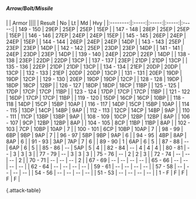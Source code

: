 ##### Arrow/Bolt/Missile

|      |   Armor   ||||
|   Result   |   No   |   Lt   |   Md   |   Hvy   |
|:--------:|:-----:|:-----:|:-----:|:-----:|
| 149 - 150 | 29EP | 25EP | 25EP | 15EP |
| 147 - 148 | 28EP | 25EP | 25EP | 15EP |
| 146 - 146 | 27EP | 24EP | 24EP | 15EP |
| 145 - 145 | 26EP | 24EP | 24EP | 15EP |
| 144 - 144 | 26EP | 24EP | 24EP | 14DP |
| 143 - 143 | 25EP | 23EP | 23EP | 14DP |
| 142 - 142 | 25EP | 23DP | 23EP | 14DP |
| 141 - 141 | 24EP | 23DP | 23EP | 14DP |
| 139 - 140 | 24EP | 22DP | 22EP | 14DP |
| 138 - 138 | 23EP | 22DP | 22DP | 13CP |
| 137 - 137 | 23EP | 21DP | 21DP | 13CP |
| 135 - 136 | 22EP | 21DP | 21DP | 13CP |
| 134 - 134 | 21EP | 20DP | 20DP | 13CP |
| 132 - 133 | 21EP | 20DP | 20DP | 13CP |
| 131 - 131 | 20EP | 19DP | 19DP | 12CP |
| 129 - 130 | 20EP | 19DP | 19DP | 12CP |
| 128 - 128 | 19DP | 18DP | 18CP | 12BP |
| 126 - 127 | 18DP | 18DP | 18CP | 11BP |
| 125 - 125 | 17DP | 17CP | 17CP | 11BP |
| 123 - 124 | 17DP | 17CP | 17CP | 11BP |
| 121 - 122 | 16DP | 17CP | 17CP | 11BP |
| 119 - 120 | 15DP | 16CP | 16CP | 10BP |
| 118 - 118 | 14DP | 15CP | 15BP | 10AP |
| 116 - 117 | 14DP | 15CP | 15BP | 10AP |
| 114 - 115 | 13DP | 14CP | 14BP | 9AP |
| 112 - 113 | 12CP | 14CP | 14BP | 9AP |
| 110 - 111 | 11CP | 13BP | 13BP | 9AP |
| 108 - 109 | 10CP | 12BP | 12BP | 8AP |
| 106 - 107 | 9CP | 12BP | 12BP | 8AP |
| 104 - 105 | 8CP | 11BP | 11BP | 8AP |
| 102 - 103 | 7CP | 10BP | 10AP | 7 |
| 100 - 101 | 6CP | 10BP | 10AP | 7 |
| 98 - 99 | 6BP | 9BP | 9AP | 7 |
| 96 - 97 | 5BP | 9BP | 9AP | 6 |
| 94 - 95 | 4BP | 8AP | 8AP | 6 |
| 91 - 93 | 3AP | 7AP | 7 | 6 |
| 89 - 90 | 1 | 6AP | 6 | 5 |
| 87 - 88 | --  | 6AP | 6 | 5 |
| 85 - 86 | --  | 5AP | 5 | 4 |
| 82 - 84 | --  | 4 | 4 | 4 |
| 80 - 81 | --  | 3 | 3 | 3 |
| 77 - 79 | --  | 3 | 3 | 3 |
| 75 - 76 | --  | 2 | 2 | 3 |
| 72 - 74 | --  | --  | --  | 2 |
| 70 - 71 | --  | --  | --  | 2 |
| 67 - 69 | --  | --  | --  | --  |
| 65 - 66 | --  | --  | --  | --  |
| 62 - 64 | --  | --  | --  | --  |
| 59 - 61 | --  | --  | --  | --  |
| 57 - 58 | --  | --  | --  | --  |
| 54 - 56 | --  | --  | --  | --  |
| 51 - 53 | --  | --  | --  | --  |
| 1 - F | F | F | F | F |

{.attack-table}
